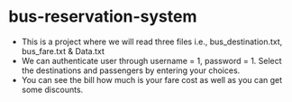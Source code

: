 # bus-reservation-system
- This is a project where we will read three files i.e., bus_destination.txt, bus_fare.txt & Data.txt
- We can authenticate user through username = 1, password = 1. Select the destinations and passengers by entering your choices.
- You can see the bill how much is your fare cost as well as you can get some discounts.
